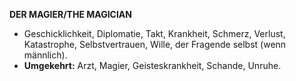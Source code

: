 **DER MAGIER/THE MAGICIAN** 

* Geschicklichkeit, Diplomatie, Takt, Krankheit, Schmerz, Verlust, Katastrophe, Selbstvertrauen, Wille, der Fragende selbst (wenn männlich). 
* **Umgekehrt:** Arzt, Magier, Geisteskrankheit, Schande, Unruhe.

